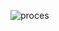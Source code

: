 

![proces](https://www.blogger.com/blogger.g?blogID=8833775701778684798#editor/target=post;postID=1197383977056493257;onPublishedMenu=allposts;onClosedMenu=allposts;postNum=0;src=postname)



